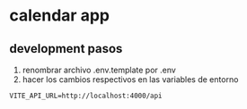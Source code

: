 # calendar app

## development pasos

1. renombrar archivo .env.template por .env
2. hacer los cambios respectivos en las variables de entorno

```
VITE_API_URL=http://localhost:4000/api

```